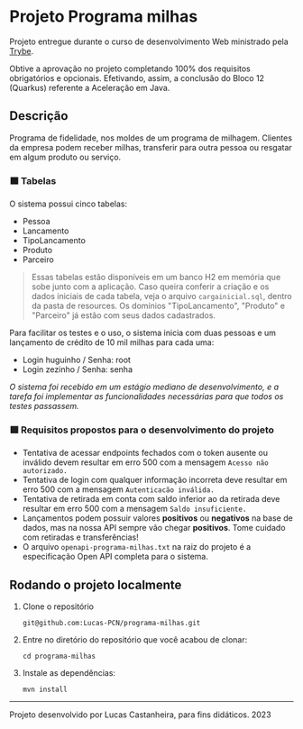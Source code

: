# Projeto Programa milhas

<p>Projeto entregue durante o curso de desenvolvimento Web ministrado pela <a href="https://www.betrybe.com" targe="_blank" rel="nofollow">Trybe</a>.</p>

<p>Obtive a aprovação no projeto completando 100% dos requisitos obrigatórios e opcionais. Efetivando, assim, a conclusão do Bloco 12 (Quarkus) referente a Aceleração em Java.</p>

## Descrição
  Programa de fidelidade, nos moldes de um programa de milhagem. Clientes da empresa podem receber milhas, transferir para outra pessoa ou resgatar em algum produto ou serviço.


### 🟧 Tabelas
O sistema possui cinco tabelas:
- Pessoa
- Lancamento
- TipoLancamento
- Produto
- Parceiro

> Essas tabelas estão disponíveis em um banco H2 em memória que sobe junto com a aplicação. Caso queira conferir a criação e os dados iniciais de cada tabela, veja o arquivo `cargainicial.sql`, dentro da pasta de resources. Os domínios "TipoLancamento", "Produto" e "Parceiro" já estão com seus dados cadastrados. 

Para facilitar os testes e o uso, o sistema inicia com duas pessoas e um lançamento de crédito de 10 mil milhas para cada uma:

- Login huguinho / Senha: root
- Login zezinho / Senha: senha

*O sistema foi recebido em um estágio mediano de desenvolvimento, e a tarefa foi implementar as funcionalidades necessárias para que todos os testes passassem.*

### 🟩  Requisitos propostos para o desenvolvimento do projeto

 - Tentativa de acessar endpoints fechados com o token ausente ou inválido devem resultar em erro 500 com a mensagem `Acesso não autorizado.`
 - Tentativa de login com qualquer informação incorreta deve resultar em erro 500 com a mensagem `Autenticacão inválida.`
 - Tentativa de retirada em conta com saldo inferior ao da retirada deve resultar em erro 500 com a mensagem `Saldo insuficiente.`
 - Lançamentos podem possuir valores **positivos** ou **negativos** na base de dados, mas na nossa API sempre vão chegar **positivos**. Tome cuidado com retiradas e transferências!
 - O arquivo `openapi-programa-milhas.txt` na raiz do projeto é a especificação Open API completa para o sistema.

## Rodando o projeto localmente
  1. Clone o repositório
   
     `git@github.com:Lucas-PCN/programa-milhas.git`
    
  2. Entre no diretório do repositório que você acabou de clonar:
  
     `cd programa-milhas`

  3. Instale as dependências:
    
     `mvn install`

---

Projeto desenvolvido por Lucas Castanheira, para fins didáticos. 2023
